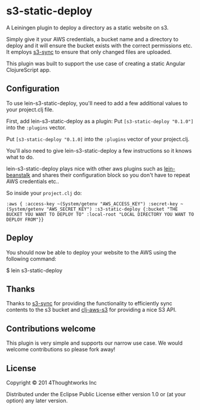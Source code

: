 # s3-static-deploy

A Leiningen plugin to deploy a directory as a static website on s3.

Simply give it your AWS credentials, a bucket name and a directory to deploy and it will
ensure the bucket exists with the correct permissions etc.  It employs [s3-sync](https://github.com/kanej/lein-s3-sync/tree/master/s3-sync)
to ensure that only changed files are uploaded.

This plugin was built to support the use case of creating a static Angular ClojureScript app.

## Configuration

To use lein-s3-static-deploy, you'll need to add a few additional values to your project.clj file.

First, add lein-s3-static-deploy as a plugin:
Put `[s3-static-deploy "0.1.0"]` into the `:plugins` vector.

Put `[s3-static-deploy "0.1.0]` into the `:plugins` vector of your project.clj.

You'll also need to give lein-s3-static-deploy a few instructions so it knows what to do.

lein-s3-static-deploy plays nice with other aws plugins such as [lein-beanstalk](https://github.com/weavejester/lein-beanstalk/blob/master/project.clj) and shares
their configuration block so you don't have to repeat AWS credentials etc..

So inside your `project.clj` do:

`:aws {
        :access-key ~(System/getenv "AWS_ACCESS_KEY")
        :secret-key ~(System/getenv "AWS_SECRET_KEY")
        :s3-static-deploy {:bucket "THE BUCKET YOU WANT TO DEPLOY TO"
                           :local-root "LOCAL DIRECTORY YOU WANT TO DEPLOY FROM"}}`

## Deploy

You should now be able to deploy your website to the AWS using the following command:

$ lein s3-static-deploy

## Thanks
Thanks to [s3-sync](https://github.com/kanej/lein-s3-sync/tree/master/s3-sync) for providing
the functionality to efficiently sync contents to the s3 bucket and [clj-aws-s3](https://github.com/weavejester/clj-aws-s3)
for providing a nice S3 API.

## Contributions welcome
This plugin is very simple and supports our narrow use case.  We would welcome contributions so please fork away!

## License

Copyright © 201 4Thoughtworks Inc

Distributed under the Eclipse Public License either version 1.0 or (at
your option) any later version.

